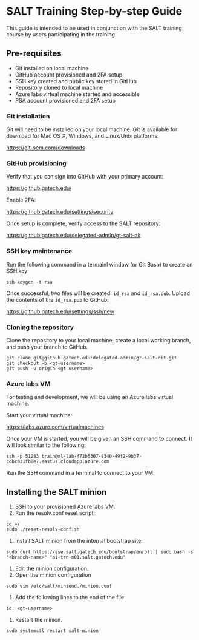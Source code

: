 # SALT Training Step-by-step Guide

This guide is intended to be used in conjunction with the SALT training course
by users participating in the training.

## Pre-requisites

* Git installed on local machine
* GitHub account provisioned and 2FA setup
* SSH key created and public key stored in GitHub
* Repository cloned to local machine
* Azure labs virtual machine started and accessible
* PSA account provisioned and 2FA setup

### Git installation

Git will need to be installed on your local machine. Git is available for 
download for Mac OS X, Windows, and Linux/Unix platforms:

https://git-scm.com/downloads

### GitHub provisioning

Verify that you can sign into GitHub with your primary account:

https://github.gatech.edu/

Enable 2FA:

https://github.gatech.edu/settings/security

Once setup is complete, verify access to the SALT repository:

https://github.gatech.edu/delegated-admin/gt-salt-oit

### SSH key maintenance

Run the following command in a termainl window (or Git Bash) to create an SSH
key:

```
ssh-keygen -t rsa
```

Once successful, two files will be created: `id_rsa` and `id_rsa.pub`. Upload the
contents of the `id_rsa.pub` to GitHub:

https://github.gatech.edu/settings/ssh/new

### Cloning the repository

Clone the repository to your local machine, create a local working branch, and
push your branch to GitHub.

```
git clone git@github.gatech.edu:delegated-admin/gt-salt-oit.git
git checkout -b <gt-username>
git push -u origin <gt-username>
```

### Azure labs VM

For testing and development, we will be using an Azure labs virtual machine.

Start your virtual machine:

https://labs.azure.com/virtualmachines

Once your VM is started, you will be given an SSH command to connect. It will
look similar to the following:

```
ssh -p 51283 train@ml-lab-472b6307-8340-49f2-9b37-cdbc831fb8e7.eastus.cloudapp.azure.com
```

Run the SSH command in a terminal to connect to your VM.

## Installing the SALT minion

1. SSH to your provisioned Azure labs VM.
1. Run the resolv.conf reset script:
  ```
  cd ~/
  sudo ./reset-resolv-conf.sh
  ```
1. Install SALT minion from the internal bootstrap site:
  ```
  sudo curl https://sse.salt.gatech.edu/bootstrap/enroll | sudo bash -s "<branch-name>" "ai-trn-m01.salt.gatech.edu"
  ```
1. Edit the minion configuration.
  1. Open the minion configuration
  ```
  sudo vim /etc/salt/miniond./minion.conf
  ```
  1. Add the following lines to the end of the file:
  ```
  id: <gt-username>
  ```
  1. Restart the minion.
  ```
  sudo systemctl restart salt-minion
  ```


